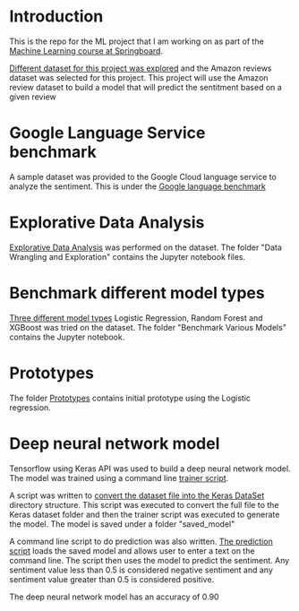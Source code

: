 # Introduction
This is the repo for the ML project that I am working on as part of the [Machine Learning course at Springboard](https://www.springboard.com/courses/ai-machine-learning-career-track).

[Different dataset for this project was explored](DatasetExplored.md) and the Amazon reviews dataset was selected for this project. This project will use the Amazon review dataset to build a model that will predict the sentitment based on a given review

# Google Language Service benchmark
A sample dataset was provided to the Google Cloud language service to analyze the sentiment. This is under the [Google language benchmark](google-benchmark)

# Explorative Data Analysis
[Explorative Data Analysis](Data%20Wrangling%20and%20Exploration) was performed on the dataset. The folder "Data Wrangling and Exploration" contains the Jupyter notebook files.

# Benchmark different model types
[Three different model types](Benchmark%20Various%20Models) Logistic Regression, Random Forest and XGBoost was tried on the dataset. The folder "Benchmark Various Models" contains the Jupyter notebook.

# Prototypes
The folder [Prototypes](Prototypes) contains initial prototype using the Logistic regression.

# Deep neural network model
Tensorflow using Keras API was used to build a deep neural network model. The model was trained using a command line [trainer script](sentiment_trainer.py). 

A script was written to [convert the dataset file into the Keras DataSet](convert_to_keras_dataset.py) directory structure. This script was executed to convert the full file to the Keras dataset folder and then the trainer script was executed to generate the model. The model is saved under a folder "saved_model"

A command line script to do prediction was also written. [The prediction script](sentiment_predicter.py) loads the saved model and allows user to enter a text on the command line. The script then uses the model to predict the sentiment. Any sentiment value less than 0.5 is considered negative sentiment and any sentiment value greater than 0.5 is considered positive.

The deep neural network model has an accuracy of 0.90


